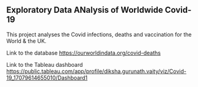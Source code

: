 ## Exploratory Data ANalysis of Worldwide Covid-19 

This project analyses the Covid infections, deaths and vaccination for the World & the UK.

Link to the database
https://ourworldindata.org/covid-deaths

Link to the Tableau dashboard
https://public.tableau.com/app/profile/diksha.gurunath.vaity/viz/Covid-19_17079614655010/Dashboard1

